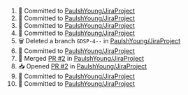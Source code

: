 <!--START_SECTION:activity-->
1. 📝 Committed to [PaulshYoung/JiraProject](https://github.com/PaulshYoung/JiraProject/commit/3d8925b9e6d293196e8aac9069167d32d4d860eb)
2. 📝 Committed to [PaulshYoung/JiraProject](https://github.com/PaulshYoung/JiraProject/commit/60f862d47961df7a4eb0b67662bd3f60353405a0)
3. 📝 Committed to [PaulshYoung/JiraProject](https://github.com/PaulshYoung/JiraProject/commit/a1964f6eebc2f8c9f6aab04d3138f124467e2399)
4. 📝 Committed to [PaulshYoung/JiraProject](https://github.com/PaulshYoung/JiraProject/commit/2f9ebc51af74b944ac5468edba8e99dca644ef91)
5. 🗑️ Deleted a branch `GDSP-4--` in [PaulshYoung/JiraProject](https://github.com/PaulshYoung/JiraProject)
6. 📝 Committed to [PaulshYoung/JiraProject](https://github.com/PaulshYoung/JiraProject/commit/c8feaf8a5ab92c7c89c9f9d457e15de7592f550e)
7. 🔀 Merged [PR #2](https://github.com/PaulshYoung/JiraProject/pull/2) in [PaulshYoung/JiraProject](https://github.com/PaulshYoung/JiraProject)
8. 📥 Opened [PR #2](https://github.com/PaulshYoung/JiraProject/pull/2) in [PaulshYoung/JiraProject](https://github.com/PaulshYoung/JiraProject)
9. 📝 Committed to [PaulshYoung/JiraProject](https://github.com/PaulshYoung/JiraProject/commit/cd2721d7ee5c4da080c6754b8e9365238916488c)
10. 📝 Committed to [PaulshYoung/JiraProject](https://github.com/PaulshYoung/JiraProject/commit/c8feaf8a5ab92c7c89c9f9d457e15de7592f550e)
<!--END_SECTION:activity-->
